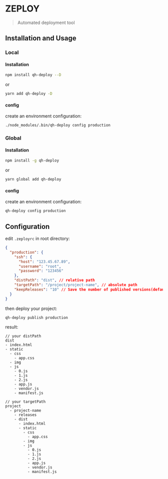 # ZEPLOY

> Automated deployment tool

## Installation and Usage

### Local

#### Installation

```bash
npm install qh-deploy --D
```
or
```bash
yarn add qh-deploy -D
```

#### config
create an environment configuration:

```bash
./node_modules/.bin/qh-deploy config production
```

### Global

#### Installation
```bash
npm install -g qh-deploy
```
or
```bash
yarn global add qh-deploy
```
#### config
create an environment configuration:

```bash
qh-deploy config production
```

## Configuration

edit `.zeployrc` in root directory:

```json
{
  "production": {
    "ssh": {
      "host": "123.45.67.89",
      "username": "root",
      "password": "123456"
    },
    "distPath": "dist", // relative path
    "targetPath": "/project/project-name", // absolute path
    "keepReleases": "10" // Save the number of published versions(default 10)
  }
}
```

then deploy your project:
```bash
qh-deploy publish production
```

result:

```
// your distPath
dist
- index.html
- static
  - css
    - app.css
  - img
  - js
    - 0.js
    - 1.js
    - 2.js
    - app.js
    - vendor.js
    - manifest.js
```

```
// your targetPath
project
  - project-name
    - releases
    - dist
      - index.html
      - static
        - css
          - app.css
        - img
        - js
          - 0.js
          - 1.js
          - 2.js
          - app.js
          - vendor.js
          - manifest.js
```


